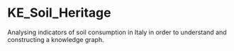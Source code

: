 # KE_Soil_Heritage
Analysing indicators of soil consumption in Italy in order to understand and constructing a knowledge graph.
 